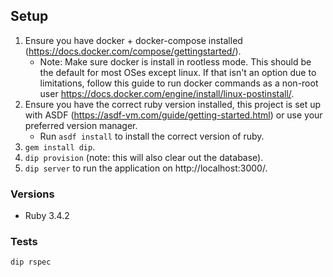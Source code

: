 ## Setup

1. Ensure you have docker + docker-compose installed (https://docs.docker.com/compose/gettingstarted/).
   - Note: Make sure docker is install in rootless mode. This should be the default for most OSes except linux. If that isn't an option due to limitations, follow this guide to run docker commands as a non-root user https://docs.docker.com/engine/install/linux-postinstall/.
2. Ensure you have the correct ruby version installed, this project is set up with ASDF (https://asdf-vm.com/guide/getting-started.html) or use your preferred version manager.
   - Run `asdf install` to install the correct version of ruby.
4. `gem install dip`.
5. `dip provision` (note: this will also clear out the database).
6. `dip server` to run the application on http://localhost:3000/.

### Versions
- Ruby 3.4.2

### Tests
`dip rspec`
